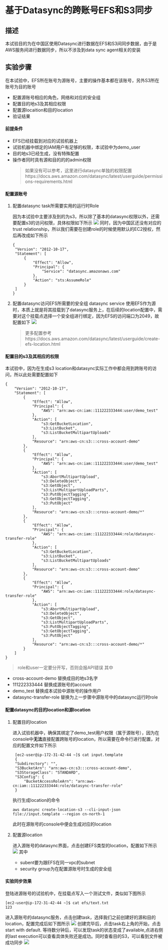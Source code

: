# 基于Datasync的跨账号EFS和S3同步

## 描述
本试验目的为在中国区使用Datasync进行数据在EFS和S3间同步数据，由于是AWS服务间进行数据同步，所以不涉及到data sync agent相关的安装

## 实验步骤

在本试验中，EFS所在账号为源账号，主要的操作基本都在该账号，另外S3所在账号为目的账号
* 配置源账号相应的角色，网络和对应的安全组
* 配置目的地s3及其相应权限
* 配置源locaition和目的location
* 验证结果


#### 前提条件
* EFS已经挂载到对应的试验机器上
* 试验机器中绑定的IAM用户有足够的权限，本试验中为demo_user
* 目的地s3已经生成，没有特殊配置
* 操作者同时具有源和目的的的admin权限
  > 如果没有可以参考，这里进行datasync单独的权限配置https://docs.aws.amazon.com/datasync/latest/userguide/permissions-requirements.html



#### 配置源账号
1. 配置datasync task所需要实用的运行时Role

    因为本试验中主要涉及到的为s3，所以除了基本的datasync权限以外，还需要配置s3的访问权限，具体权限如下所示
    ![](../Datasync-efs-s3-cross-account/images/policy.png)
    同时，因为中国区还没有对应的trust relationship，所以我们需要在创建role的时候使用默认的EC2授权，然后再改成如下所示
   ```
   {
    "Version": "2012-10-17",
    "Statement": [
        {
            "Effect": "Allow",
            "Principal": {
                "Service": "datasync.amazonaws.com"
            },
            "Action": "sts:AssumeRole"
        }
    ]
   }
   ```
2. 配置datasync访问EFS所需要的安全组
   datasync service 使用EFS作为源时，本质上就是将其挂载到了datasync服务上，在后续的location配置中，需要对这个挂载点选择一个安全组进行绑定，因为EFS的访问端口为2049，故配置如下
   ![](../Datasync-efs-s3-cross-account/images/efs-sg.png)
   > 更多配置参考https://docs.aws.amazon.com/datasync/latest/userguide/create-efs-location.html

#### 配置目的s3及其相应的权限
本试验中，因为在生成s3 location和datasync实际工作中都会用到跨账号的访问，所以此处需要配置如下
```
{
    "Version": "2012-10-17",
    "Statement": [
        {
            "Effect": "Allow",
            "Principal": {
                "AWS": "arn:aws-cn:iam::111222333444:user/demo_test"
            },
            "Action": [
                "s3:GetBucketLocation",
                "s3:ListBucket",
                "s3:ListBucketMultipartUploads"
            ],
            "Resource": "arn:aws-cn:s3:::cross-account-demo"
        },
        {
            "Effect": "Allow",
            "Principal": {
                "AWS": "arn:aws-cn:iam::111222333444:user/demo_test"
            },
            "Action": [
                "s3:AbortMultipartUpload",
                "s3:DeleteObject",
                "s3:GetObject",
                "s3:ListMultipartUploadParts",
                "s3:PutObjectTagging",
                "s3:GetObjectTagging",
                "s3:PutObject"
            ],
            "Resource": "arn:aws-cn:s3:::cross-account-demo/*"
        },
        {
            "Effect": "Allow",
            "Principal": {
                "AWS": "arn:aws-cn:iam::111222333444:role/datasync-transfer-role"
            },
            "Action": [
                "s3:GetBucketLocation",
                "s3:ListBucket",
                "s3:ListBucketMultipartUploads"
            ],
            "Resource": "arn:aws-cn:s3:::cross-account-demo"
        },
        {
            "Effect": "Allow",
            "Principal": {
                "AWS": "arn:aws-cn:iam::111222333444:role/datasync-transfer-role"
            },
            "Action": [
                "s3:AbortMultipartUpload",
                "s3:DeleteObject",
                "s3:GetObject",
                "s3:ListMultipartUploadParts",
                "s3:PutObjectTagging",
                "s3:GetObjectTagging",
                "s3:PutObject"
            ],
            "Resource": "arn:aws-cn:s3:::cross-account-demo/*"
        }
    ]
}
```
> role和user一定要分开写，否则会报API错误
其中
* cross-account-demo 替换成目的地s3名字
* 111222333444 替换成源账号的account
* demo_test 替换成本试验中源账号的操作用户
* datasync-transfer-role 替换为上一步骤中源账号中的datasync运行时role


#### 配置datasync的目的location和源location

1. 配置目的location
   
   进入试验机器中，确保其绑定了demo_test用户权限（属于源账号），因为在console中**无法**直接配置跨账号的location，所以需要在命令行进行配置，对应的配置文件如下所示
   ```
    [ec2-user@ip-172-31-42-44 ~]$ cat input.template
    {
    "Subdirectory": "",
    "S3BucketArn": "arn:aws-cn:s3:::cross-account-demo",
    "S3StorageClass": "STANDARD",
    "S3Config": {
        "BucketAccessRoleArn": "arn:aws-cn:iam::111222333444:role/datasync-transfer-role"
    }
   ```
   执行生成location的命令
   ```
   aws datasync create-location-s3 --cli-input-json file://input.template --region cn-north-1
   ```
   此时在源账号的console中便会生成对应的location

2. 配置源location
   
   进入源账号的datasync界面，点击创建EFS类型的location，配置如下所示 
   ![](../Datasync-efs-s3-cross-account/images/dst-location.png)
   其中
   * subent要为跟EFS在同一vpc的subnet
   * security group为在配置源账号时生成的安全组
  
#### 实验同步效果

登陆进源账号的试验机中，在挂载点写入一个测试文件，类似如下图所示
```
[ec2-user@ip-172-31-42-44 ~]$ cat efs/text.txt
123
```
进入源账号的datasync服务，点击创建task，选择我们之前创建好的源和目的location，配置完成后如下图所示
![](../Datasync-efs-s3-cross-account/images/task.png)
创建完毕后，点击task右上角的开始，点击start with default. 等待数分钟后，可以发现task的状态变成了available,点进右侧的last execution可以查看具体失败还是成功。同时查看目的S3，可以看到文件被成功同步
![](../Datasync-efs-s3-cross-account/images/s3.png)



